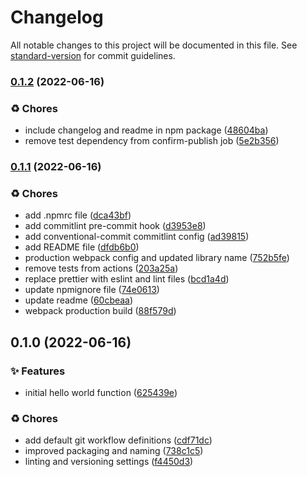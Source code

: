 # Changelog

All notable changes to this project will be documented in this file. See [standard-version](https://github.com/conventional-changelog/standard-version) for commit guidelines.

### [0.1.2](https://github.com/KL-Engineering/ue-webview-bridge/branches/compare/v0.1.2%0Dv0.1.1) (2022-06-16)


### ♻️ Chores

* include changelog and readme in npm package ([48604ba](https://github.com/KL-Engineering/ue-webview-bridge/commits/48604ba5417d06821bf4752e8d07a586326a8324))
* remove test dependency from confirm-publish job ([5e2b356](https://github.com/KL-Engineering/ue-webview-bridge/commits/5e2b3560a01fb05a8e87ad4c735f10be5bdd230d))

### [0.1.1](https://github.com/KL-Engineering/ue-webview-bridge/branches/compare/v0.1.1%0Dv0.1.0) (2022-06-16)


### ♻️ Chores

* add .npmrc file ([dca43bf](https://github.com/KL-Engineering/ue-webview-bridge/commits/dca43bf1999cf2a8697ec35ceb5a870befd8c005))
* add commitlint pre-commit hook ([d3953e8](https://github.com/KL-Engineering/ue-webview-bridge/commits/d3953e83e64d39898ed384046580e17953d6ffb7))
* add conventional-commit commitlint config ([ad39815](https://github.com/KL-Engineering/ue-webview-bridge/commits/ad39815b1546ad07a4f1884c815bec5df0861008))
* add README file ([dfdb6b0](https://github.com/KL-Engineering/ue-webview-bridge/commits/dfdb6b06b2ccc114108dbbbdb6fe5d334838d7f2))
* production webpack config and updated library name ([752b5fe](https://github.com/KL-Engineering/ue-webview-bridge/commits/752b5fe11ed2da508e4635846c974903d7f353d2))
* remove tests from actions ([203a25a](https://github.com/KL-Engineering/ue-webview-bridge/commits/203a25af5fe311581803682fc7f7b064df97bc5b))
* replace prettier with eslint and lint files ([bcd1a4d](https://github.com/KL-Engineering/ue-webview-bridge/commits/bcd1a4da0675adef01e301f6b6a8fa655a392c59))
* update npmignore file ([74e0613](https://github.com/KL-Engineering/ue-webview-bridge/commits/74e0613166b4e4e724d539e397c53230a8ac0ec9))
* update readme ([60cbeaa](https://github.com/KL-Engineering/ue-webview-bridge/commits/60cbeaa3be1030a9cfd26d8914f541172a625e5e))
* webpack production build ([88f579d](https://github.com/KL-Engineering/ue-webview-bridge/commits/88f579db9b70673834bfb96401b7375f32eddea0))

## 0.1.0 (2022-06-16)


### ✨ Features

* initial hello world function ([625439e](https://github.com/KL-Engineering/ue-webview-bridge/commits/625439e9e493e4608e35653ccfa735fb35773180))


### ♻️ Chores

* add default git workflow definitions ([cdf71dc](https://github.com/KL-Engineering/ue-webview-bridge/commits/cdf71dcc537e60bb687ff753fb5de4ebb72ee2b7))
* improved packaging and naming ([738c1c5](https://github.com/KL-Engineering/ue-webview-bridge/commits/738c1c5858fccdc797241c2823eced1bb90a23c1))
* linting and versioning settings ([f4450d3](https://github.com/KL-Engineering/ue-webview-bridge/commits/f4450d304998d4c1099bfd6f946ff0a35ba3a7ff))
